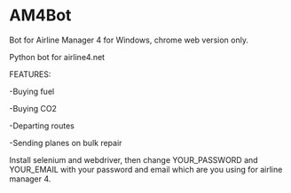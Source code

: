 # AM4Bot
Bot for Airline Manager 4 for Windows, chrome web version only.


Python bot for airline4.net

FEATURES:

-Buying fuel

-Buying CO2

-Departing routes

-Sending planes on bulk repair


Install selenium and webdriver, then change YOUR_PASSWORD and YOUR_EMAIL with your password and email which are you using for airline manager 4.

